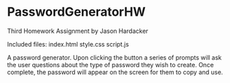 # PasswordGeneratorHW
Third Homework Assignment by Jason Hardacker

Included files:
index.html
style.css
script.js


A password generator.
Upon clicking the button a series of prompts will ask the user questions about the type of password they wish to create.
Once complete, the password will appear on the screen for them to copy and use.